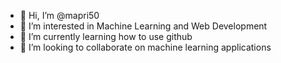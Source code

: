 - 👋 Hi, I’m @mapri50
- 👀 I’m interested in Machine Learning and Web Development
- 🌱 I’m currently learning how to use github
- 💞️ I’m looking to collaborate on machine learning applications
